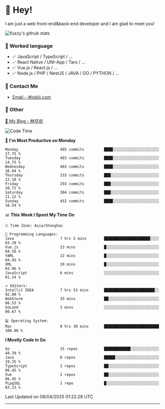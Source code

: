 # 👋 Hey!

I am just a web front-end&back-end developer and I am glad to meet you!

![fuzzy's github stats](https://github-readme-stats.vercel.app/api?username=JaydenForYou&&show_icons=true&&title_color=1abc9c&&icon_color=1abc9c)


### 📝 Worked language

- ✅ JavaScript / TypeScript / ...
- ✅ React Native / UNI-App / Taro / ...
- ✅ Vue.js / React.js / ...
- ✅ Node.js / PHP / NestJS / JAVA / GO / PYTHON / ...

### 📮 Contact Me

- [Email - i#iobiji.com](mailto:i@iobiji.com)


### 🤪 Other

[📌 My Blog - 林尽欢](https://iobiji.com)

<!--START_SECTION:waka-->
![Code Time](http://img.shields.io/badge/Code%20Time-1%2C640%20hrs%2039%20mins-blue)

📅 **I'm Most Productive on Monday** 

```text
Monday                   485 commits         ████░░░░░░░░░░░░░░░░░░░░░   17.75 % 
Tuesday                  403 commits         ████░░░░░░░░░░░░░░░░░░░░░   14.75 % 
Wednesday                463 commits         ████░░░░░░░░░░░░░░░░░░░░░   16.94 % 
Thursday                 333 commits         ███░░░░░░░░░░░░░░░░░░░░░░   12.18 % 
Friday                   293 commits         ███░░░░░░░░░░░░░░░░░░░░░░   10.72 % 
Saturday                 304 commits         ███░░░░░░░░░░░░░░░░░░░░░░   11.12 % 
Sunday                   452 commits         ████░░░░░░░░░░░░░░░░░░░░░   16.54 % 
```


📊 **This Week I Spent My Time On** 

```text
🕑︎ Time Zone: Asia/Shanghai

💬 Programming Languages: 
Java                     7 hrs 5 mins        █████████████████████░░░░   83.39 % 
Vue.js                   23 mins             █░░░░░░░░░░░░░░░░░░░░░░░░   04.56 % 
YAML                     22 mins             █░░░░░░░░░░░░░░░░░░░░░░░░   04.45 % 
XML                      20 mins             █░░░░░░░░░░░░░░░░░░░░░░░░   03.96 % 
JavaScript               6 mins              ░░░░░░░░░░░░░░░░░░░░░░░░░   01.24 % 

🔥 Editors: 
IntelliJ IDEA            7 hrs 53 mins       ███████████████████████░░   92.80 % 
WebStorm                 33 mins             ██░░░░░░░░░░░░░░░░░░░░░░░   06.53 % 
GoLand                   3 mins              ░░░░░░░░░░░░░░░░░░░░░░░░░   00.67 % 

💻 Operating System: 
Mac                      8 hrs 30 mins       █████████████████████████   100.00 % 
```

**I Mostly Code in Go** 

```text
Go                       15 repos            ████████████░░░░░░░░░░░░░   48.39 % 
Java                     6 repos             █████░░░░░░░░░░░░░░░░░░░░   19.35 % 
TypeScript               2 repos             ██░░░░░░░░░░░░░░░░░░░░░░░   06.45 % 
Vue                      2 repos             ██░░░░░░░░░░░░░░░░░░░░░░░   06.45 % 
PLpgSQL                  1 repo              █░░░░░░░░░░░░░░░░░░░░░░░░   03.23 % 
```




 Last Updated on 08/04/2025 01:22:26 UTC
<!--END_SECTION:waka-->
---

